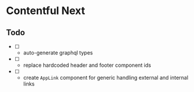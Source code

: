 # Contentful Next

## Todo

- [ ] - auto-generate graphql types
- [ ] - replace hardcoded header and footer component ids
- [ ] - create `AppLink` component for generic handling external and internal links
